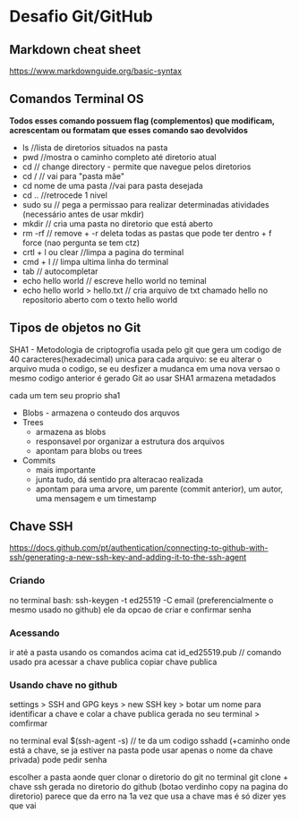 # Desafio Git/GitHub

## Markdown cheat sheet

https://www.markdownguide.org/basic-syntax

## Comandos Terminal OS

**Todos esses comando possuem flag (complementos) que modificam, acrescentam ou formatam que esses comando sao devolvidos**

- ls //lista de diretorios situados na pasta 
- pwd //mostra o caminho completo até diretorio atual
- cd // change directory - permite que navegue pelos diretorios
- cd / // vai para "pasta mãe"
- cd nome de uma pasta //vai para pasta desejada
- cd .. //retrocede 1 nivel
- sudo su // pega a permissao para realizar determinadas atividades (necessário antes de usar mkdir) 
- mkdir // cria uma pasta no diretorio que está aberto
- rm -rf // remove + -r deleta todas as pastas que pode ter dentro + f force (nao pergunta se tem ctz)
- crtl + l ou clear //limpa a pagina do terminal
- cmd + l // limpa ultima linha do terminal
- tab // autocompletar
- echo hello world // escreve hello world no teminal 
- echo hello world > hello.txt // cria arquivo de txt chamado hello no repositorio aberto com o texto hello world

## Tipos de objetos no Git
SHA1 - Metodologia de criptogrofia usada pelo git que gera um codigo de 40 caracteres(hexadecimal) unica para cada arquivo: se eu alterar o arquivo muda o codigo, se eu desfizer a mudanca em uma nova versao o mesmo codigo anterior é gerado 
Git ao usar SHA1 armazena metadados 

cada um tem seu proprio sha1

- Blobs - armazena o conteudo dos arquvos 
- Trees 
   - armazena as blobs
   - responsavel por organizar a estrutura dos arquivos 
   - apontam para blobs ou trees
- Commits
  - mais importante
  - junta tudo, dá sentido pra alteracao realizada
  - apontam para uma arvore, um parente (commit anterior), um autor, uma mensagem e um timestamp

## Chave SSH 
https://docs.github.com/pt/authentication/connecting-to-github-with-ssh/generating-a-new-ssh-key-and-adding-it-to-the-ssh-agent

### Criando

no terminal bash: 
ssh-keygen -t ed25519 -C email (preferencialmente o mesmo usado no github) ele da opcao de criar e confirmar senha 

### Acessando
ir até a pasta usando os comandos acima 
cat id_ed25519.pub // comando usado pra acessar a chave publica
copiar chave publica

### Usando chave no github
settings > SSH and GPG keys > new SSH key > botar um nome para identificar a chave e colar a chave publica gerada no seu terminal > comfirmar

no terminal 
eval $(ssh-agent -s) // te da um codigo 
sshadd (+caminho onde está a chave, se ja estiver na pasta pode usar apenas o nome da chave privada) pode pedir senha 

escolher a pasta aonde quer clonar o diretorio do git 
no terminal 
git clone + chave ssh gerada no diretorio do github (botao verdinho copy na pagina do diretorio) 
parece que da erro na 1a vez que usa a chave mas é só dizer yes que vai 





